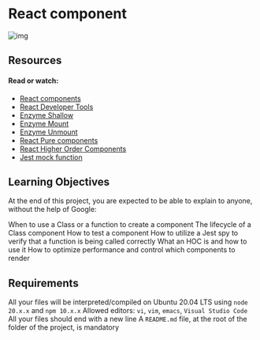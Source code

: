 # React component

![img](https://s3.eu-west-3.amazonaws.com/hbtn.intranet/uploads/medias/2019/12/7953d594b3ffc14201f5.jpeg?X-Amz-Algorithm=AWS4-HMAC-SHA256&X-Amz-Credential=AKIA4MYA5JM5DUTZGMZG%2F20240902%2Feu-west-3%2Fs3%2Faws4_request&X-Amz-Date=20240902T134410Z&X-Amz-Expires=86400&X-Amz-SignedHeaders=host&X-Amz-Signature=b6a270e9ed1a26e5a1df6a326d9818300ee10d898d8c8e73513e8e50660b91e4)

## Resources

#### Read or watch:

- [React components](https://legacy.reactjs.org/docs/react-component.html)
- [React Developer Tools](https://chromewebstore.google.com/detail/react-developer-tools/fmkadmapgofadopljbjfkapdkoienihi?pli=1)
- [Enzyme Shallow](https://enzymejs.github.io/enzyme/docs/api/shallow.html)
- [Enzyme Mount](https://enzymejs.github.io/enzyme/docs/api/ReactWrapper/mount.html)
- [Enzyme Unmount](https://enzymejs.github.io/enzyme/docs/api/ReactWrapper/unmount.html)
- [React Pure components](https://legacy.reactjs.org/docs/react-api.html)
- [React Higher Order Components](https://legacy.reactjs.org/docs/higher-order-components.html)
- [Jest mock function](https://jestjs.io/docs/jest-object)

## Learning Objectives

At the end of this project, you are expected to be able to explain to anyone, without the help of Google:

When to use a Class or a function to create a component
The lifecycle of a Class component
How to test a component
How to utilize a Jest spy to verify that a function is being called correctly
What an HOC is and how to use it
How to optimize performance and control which components to render

## Requirements

All your files will be interpreted/compiled on Ubuntu 20.04 LTS using `node 20.x.x` and `npm 10.x.x`
Allowed editors: `vi`, `vim`, `emacs`, `Visual Studio Code`
All your files should end with a new line
A `README.md` file, at the root of the folder of the project, is mandatory
